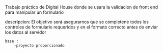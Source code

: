 Trabajo práctico de Digital House donde se usara la validacion de front end para manipular un formulario

descripcion: El objetivo será asegurarnos que se completene todos los controles de formulario requeridos y en el formato correcto antes de enviar los datos al servidor

    base :
        -proyecto proporcionado
        